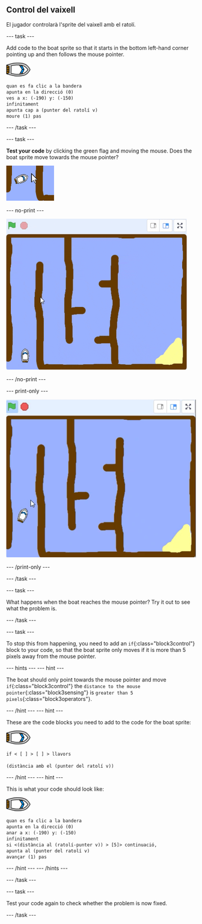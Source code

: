 ## Control del vaixell

El jugador controlarà l'sprite del vaixell amb el ratolí.

\--- task \---

Add code to the boat sprite so that it starts in the bottom left-hand corner pointing up and then follows the mouse pointer.

![boat-sprite](images/boat_resize.png)

```blocks3
quan es fa clic a la bandera
apunta en la direcció (0)
ves a x: (-190) y: (-150)
infinitament
apunta cap a (punter del ratolí v)
moure (1) pas
```

\--- /task \---

\--- task \---

**Test your code** by clicking the green flag and moving the mouse. Does the boat sprite move towards the mouse pointer?

![screenshot](images/boat-mouse.png)

\--- no-print \---

![screenshot](images/boat-pointer-test-anim.gif)

\--- /no-print \---

\--- print-only \---

![screenshot](images/boat-pointer-test-anim.png)

\--- /print-only \---

\--- /task \---

\--- task \---

What happens when the boat reaches the mouse pointer? Try it out to see what the problem is.

\--- /task \---

\--- task \---

To stop this from happening, you need to add an `if`{:class="block3control"} block to your code, so that the boat sprite only moves if it is more than 5 pixels away from the mouse pointer.

\--- hints \--- \--- hint \---

The boat should only point towards the mouse pointer and move `if`{:class="block3control"} the `distance to the mouse pointer`{:class="block3sensing"} is `greater than 5 pixels`{:class="block3operators"}.

\--- /hint \--- \--- hint \---

These are the code blocks you need to add to the code for the boat sprite:

![boat-sprite](images/boat_resize.png)

```blocks3
if < [ ] > [ ] > llavors

(distància amb el (punter del ratolí v))
```

\--- /hint \--- \--- hint \---

This is what your code should look like:

![boat-sprite](images/boat_resize.png)

```blocks3
quan es fa clic a la bandera
apunta en la direcció (0)
anar a x: (-190) y: (-150)
infinitament
si <(distància al (ratolí-punter v)) > [5]> continuació,
apunta al (punter del ratolí v)
avançar (1) pas
```

\--- /hint \--- \--- /hints \---

\--- /task \---

\--- task \---

Test your code again to check whether the problem is now fixed.

\--- /task \---